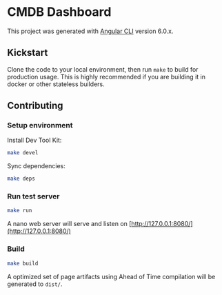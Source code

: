 # CMDB Dashboard

This project was generated with [Angular CLI](https://github.com/angular/angular-cli) version 6.0.x.

## Kickstart

Clone the code to your local environment, then run `make` to build for production usage. This is highly recommended if you are building it in docker or other stateless builders.

## Contributing

### Setup environment

Install Dev Tool Kit:

```bash
make devel
```

Sync dependencies:

```bash
make deps
```

### Run test server

```bash
make run
```

A nano web server will serve and listen on [http://127.0.0.1:8080/](http://127.0.0.1:8080/)

### Build

```bash
make build
```

A optimized set of page artifacts using Ahead of Time compilation will be generated to `dist/`.